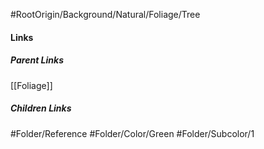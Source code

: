 #RootOrigin/Background/Natural/Foliage/Tree
#### Links
##### Parent Links
[[Foliage]]
##### Children Links
#Folder/Reference
#Folder/Color/Green
#Folder/Subcolor/1
